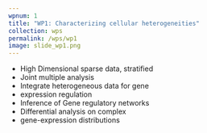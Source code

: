 ```yaml
---
wpnum: 1
title: "WP1: Characterizing cellular heterogeneities"
collection: wps
permalink: /wps/wp1
image: slide_wp1.png
---
```


- High Dimensional sparse data, stratified
- Joint multiple analysis
- Integrate heterogeneous data for gene
- expression regulation
- Inference of Gene regulatory networks
- Differential analysis on complex
- gene-expression distributions


